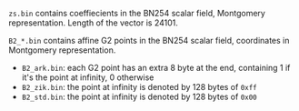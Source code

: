 
`zs.bin` contains coeffiecients in the BN254 scalar field, Montgomery representation.
Length of the vector is 24101.

`B2_*.bin` contains affine G2 points in the BN254 scalar field, coordinates in
Montgomery representation.

- `B2_ark.bin`: each G2 point has an extra 8 byte at the end, containing 1
  if it's the point at infinity, 0 otherwise
- `B2_zik.bin`: the point at infinity is denoted by 128 bytes of `0xff`
- `B2_std.bin`: the point at infinity is denoted by 128 bytes of `0x00`